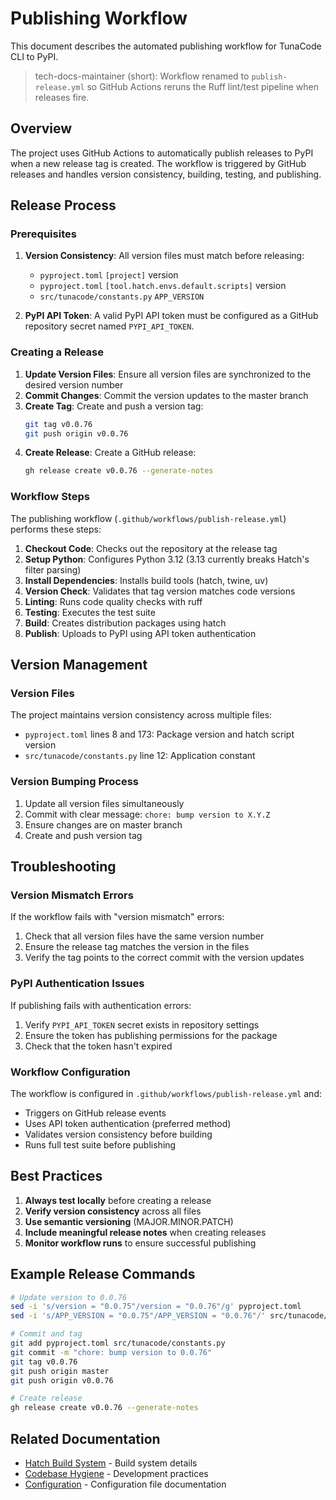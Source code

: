 # Publishing Workflow

This document describes the automated publishing workflow for TunaCode CLI to PyPI.

> tech-docs-maintainer (short): Workflow renamed to `publish-release.yml` so GitHub Actions reruns the Ruff lint/test pipeline when releases fire.

## Overview

The project uses GitHub Actions to automatically publish releases to PyPI when a new release tag is created. The workflow is triggered by GitHub releases and handles version consistency, building, testing, and publishing.

## Release Process

### Prerequisites

1. **Version Consistency**: All version files must match before releasing:
   - `pyproject.toml` `[project]` version
   - `pyproject.toml` `[tool.hatch.envs.default.scripts]` version
   - `src/tunacode/constants.py` `APP_VERSION`

2. **PyPI API Token**: A valid PyPI API token must be configured as a GitHub repository secret named `PYPI_API_TOKEN`.

### Creating a Release

1. **Update Version Files**: Ensure all version files are synchronized to the desired version number
2. **Commit Changes**: Commit the version updates to the master branch
3. **Create Tag**: Create and push a version tag:
   ```bash
   git tag v0.0.76
   git push origin v0.0.76
   ```
4. **Create Release**: Create a GitHub release:
   ```bash
   gh release create v0.0.76 --generate-notes
   ```

### Workflow Steps

The publishing workflow (`.github/workflows/publish-release.yml`) performs these steps:

1. **Checkout Code**: Checks out the repository at the release tag
2. **Setup Python**: Configures Python 3.12 (3.13 currently breaks Hatch's filter parsing)
3. **Install Dependencies**: Installs build tools (hatch, twine, uv)
4. **Version Check**: Validates that tag version matches code versions
5. **Linting**: Runs code quality checks with ruff
6. **Testing**: Executes the test suite
7. **Build**: Creates distribution packages using hatch
8. **Publish**: Uploads to PyPI using API token authentication

## Version Management

### Version Files

The project maintains version consistency across multiple files:

- `pyproject.toml` lines 8 and 173: Package version and hatch script version
- `src/tunacode/constants.py` line 12: Application constant

### Version Bumping Process

1. Update all version files simultaneously
2. Commit with clear message: `chore: bump version to X.Y.Z`
3. Ensure changes are on master branch
4. Create and push version tag

## Troubleshooting

### Version Mismatch Errors

If the workflow fails with "version mismatch" errors:

1. Check that all version files have the same version number
2. Ensure the release tag matches the version in the files
3. Verify the tag points to the correct commit with the version updates

### PyPI Authentication Issues

If publishing fails with authentication errors:

1. Verify `PYPI_API_TOKEN` secret exists in repository settings
2. Ensure the token has publishing permissions for the package
3. Check that the token hasn't expired

### Workflow Configuration

The workflow is configured in `.github/workflows/publish-release.yml` and:
- Triggers on GitHub release events
- Uses API token authentication (preferred method)
- Validates version consistency before building
- Runs full test suite before publishing

## Best Practices

1. **Always test locally** before creating a release
2. **Verify version consistency** across all files
3. **Use semantic versioning** (MAJOR.MINOR.PATCH)
4. **Include meaningful release notes** when creating releases
5. **Monitor workflow runs** to ensure successful publishing

## Example Release Commands

```bash
# Update version to 0.0.76
sed -i 's/version = "0.0.75"/version = "0.0.76"/g' pyproject.toml
sed -i 's/APP_VERSION = "0.0.75"/APP_VERSION = "0.0.76"/' src/tunacode/constants.py

# Commit and tag
git add pyproject.toml src/tunacode/constants.py
git commit -m "chore: bump version to 0.0.76"
git tag v0.0.76
git push origin master
git push origin v0.0.76

# Create release
gh release create v0.0.76 --generate-notes
```

## Related Documentation

- [Hatch Build System](../development/hatch-build-system.md) - Build system details
- [Codebase Hygiene](../development/codebase-hygiene.md) - Development practices
- [Configuration](../configuration/) - Configuration file documentation
